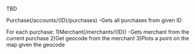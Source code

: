 TBD

Purchase(/accounts/{ID}/purchases)
 -Gets all purchases from given ID

For each purchase:
1)Merchant(/merchants/{ID})
 -Gets merchant from the current purchase
2)Get geocode from the merchant
3)Plots a point on the map given the geocode
